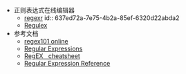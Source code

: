 - 正则表达式在线编辑器
	- [regexr](https://regexr.com/)
	  id:: 637ed72a-7e75-4b2a-85ef-6320d22abda2
	- [Regulex](https://jex.im/regulex/#!flags=&re=%5E(a%7Cb)*%3F%24)
- 参考文档
	- [regex101 online](https://regex101.com/)
	- [Regular Expressions](https://www.grymoire.com/Unix/Regular.html#toc_Regular_Expressions)
	- [RegEX   cheatsheet](https://quickref.me/regex.html)
	- [Regular Expression Reference](https://www.regular-expressions.info/refcapture.html)